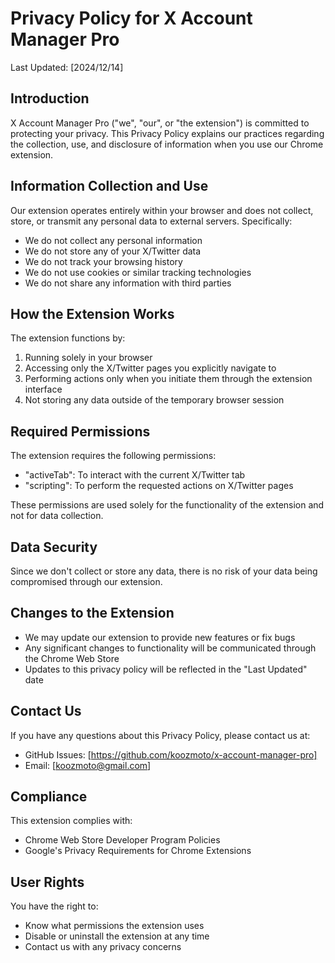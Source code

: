 # Privacy Policy for X Account Manager Pro

Last Updated: [2024/12/14]

## Introduction

X Account Manager Pro ("we", "our", or "the extension") is committed to protecting your privacy. This Privacy Policy explains our practices regarding the collection, use, and disclosure of information when you use our Chrome extension.

## Information Collection and Use

Our extension operates entirely within your browser and does not collect, store, or transmit any personal data to external servers. Specifically:

- We do not collect any personal information
- We do not store any of your X/Twitter data
- We do not track your browsing history
- We do not use cookies or similar tracking technologies
- We do not share any information with third parties

## How the Extension Works

The extension functions by:
1. Running solely in your browser
2. Accessing only the X/Twitter pages you explicitly navigate to
3. Performing actions only when you initiate them through the extension interface
4. Not storing any data outside of the temporary browser session

## Required Permissions

The extension requires the following permissions:
- "activeTab": To interact with the current X/Twitter tab
- "scripting": To perform the requested actions on X/Twitter pages

These permissions are used solely for the functionality of the extension and not for data collection.

## Data Security

Since we don't collect or store any data, there is no risk of your data being compromised through our extension.

## Changes to the Extension

- We may update our extension to provide new features or fix bugs
- Any significant changes to functionality will be communicated through the Chrome Web Store
- Updates to this privacy policy will be reflected in the "Last Updated" date

## Contact Us

If you have any questions about this Privacy Policy, please contact us at:
- GitHub Issues: [https://github.com/koozmoto/x-account-manager-pro]
- Email: [koozmoto@gmail.com]

## Compliance

This extension complies with:
- Chrome Web Store Developer Program Policies
- Google's Privacy Requirements for Chrome Extensions

## User Rights

You have the right to:
- Know what permissions the extension uses
- Disable or uninstall the extension at any time
- Contact us with any privacy concerns
